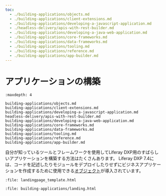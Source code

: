```yaml
---
toc:
  - ./building-applications/objects.md
  - ./building-applications/client-extensions.md
  - ./building-applications/developing-a-javascript-application.md
  - ./headless-delivery/apis-with-rest-builder.md
  - ./building-applications/developing-a-java-web-application.md
  - ./building-applications/core-frameworks.md
  - ./building-applications/data-frameworks.md
  - ./building-applications/tooling.md
  - ./building-applications/reference.md
  - ./building-applications/app-builder.md
---
```

# アプリケーションの構築

```{toctree}
:maxdepth: 4

building-applications/objects.md
building-applications/client-extensions.md
building-applications/developing-a-javascript-application.md
headless-delivery/apis-with-rest-builder.md
building-applications/developing-a-java-web-application.md
building-applications/core-frameworks.md
building-applications/data-frameworks.md
building-applications/tooling.md
building-applications/reference.md
building-applications/app-builder.md
```

自分が知っているツールとフレームワークを使用してLiferay DXP用のすばらしいアプリケーションを構築する方法はたくさんあります。 Liferay DXP 7.4には、コードを記述したりモジュールをデプロイしたりせずにビジネスアプリケーションを作成するために使用できる[オブジェクト](building-applications/objects.md)が導入されています。

```{raw} html
:file: landingpage_template.html
```

```{raw} html
:file: building-applications/landing.html
```
